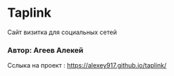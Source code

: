 # Taplink
Сайт визитка для социальных сетей

### Автор: Агеев Алекей
<p>Сслыка на проект : <a href="https://alexey917.github.io/taplink/"> https://alexey917.github.io/taplink/</a></p>
